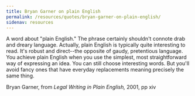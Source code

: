 ```yaml
---
title: Bryan Garner on plain English
permalink: /resources/quotes/bryan-garner-on-plain-english/
sidenav: resources
---
```


A word about "plain English." The phrase certainly shouldn't connote drab and dreary language. Actually, plain English is typically quite interesting to read. It's robust and direct--the opposite of gaudy, pretentious language. You achieve plain English when you use the simplest, most straightforward way of expressing an idea. You can still choose interesting words. But you'll avoid fancy ones that have everyday replacements meaning precisely the same thing.

Bryan Garner, from _Legal Writing in Plain English,_ 2001, pp xiv
